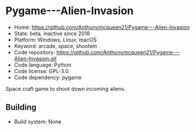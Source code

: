 # Pygame---Alien-Invasion

- Home: https://github.com/Anthonymcqueen21/Pygame---Alien-Invasion
- State: beta, inactive since 2018
- Platform: Windows, Linux, macOS
- Keyword: arcade, space, shootem
- Code repository: https://github.com/Anthonymcqueen21/Pygame---Alien-Invasion.git
- Code language: Python
- Code license: GPL-3.0
- Code dependency: pygame

Space craft game to shoot down incoming aliens.

## Building

- Build system: None
